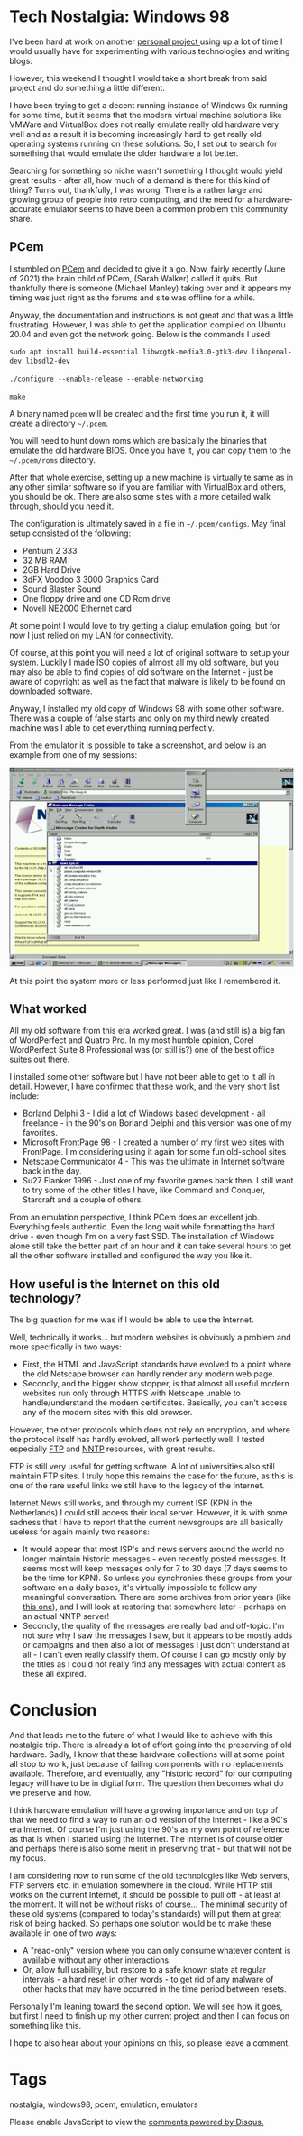 # Tech Nostalgia: Windows 98

I've been hard at work on another [personal project ](https://github.com/nicc777/acfop) using up a lot of time I would usually have for experimenting with various technologies and writing blogs.

However, this weekend I thought I would take a short break from said project and do something a little different. 

I have been trying to get a decent running instance of Windows 9x running for some time, but it seems that the modern virtual machine solutions like VMWare and VirtualBox does not really emulate really old hardware very well and as a result it is becoming increasingly hard to get really old operating systems running on these solutions. So, I set out to search for something that would emulate the older hardware a lot better. 

Searching for something so niche wasn't something I thought would yield great results - after all, how much of a demand is there for this kind of thing? Turns out, thankfully, I was wrong. There is a rather large and growing group of people into retro computing, and the need for a hardware-accurate emulator seems to have been a common problem this community share.

## PCem

I stumbled on [PCem](https://pcem-emulator.co.uk/) and decided to give it a go. Now, fairly recently (June of 2021) the brain child of PCem, (Sarah Walker) called it quits. But thankfully there is someone (Michael Manley) taking over and it appears my timing was just right as the forums and site was offline for a while.

Anyway, the documentation and instructions is not great and that was a little frustrating. However, I was able to get the application compiled on Ubuntu 20.04 and even got the network going. Below is the commands I used:

```shell
sudo apt install build-essential libwxgtk-media3.0-gtk3-dev libopenal-dev libsdl2-dev

./configure --enable-release --enable-networking

make
```

A binary named `pcem` will be created and the first time you run it, it will create a directory `~/.pcem`.

You will need to hunt down roms which are basically the binaries that emulate the old hardware BIOS. Once you have it, you can copy them to the `~/.pcem/roms` directory.

After that whole exercise, setting up a new machine is virtually te same as in any other similar software so if you are familiar with VirtualBox and others, you should be ok. There are also some sites with a more detailed walk through, should you need it.

The configuration is ultimately saved in a file in `~/.pcem/configs`. May final setup consisted of the following:

* Pentium 2 333
* 32 MB RAM
* 2GB Hard Drive
* 3dFX Voodoo 3 3000 Graphics Card
* Sound Blaster Sound
* One floppy drive and one CD Rom drive
* Novell NE2000 Ethernet card

At some point I would love to try getting a dialup emulation going, but for now I just relied on my LAN for connectivity. 

Of course, at this point you will need a lot of original software to setup your system. Luckily I made ISO copies of almost all my old software, but you may also be able to find copies of old software on the Internet - just be aware of copyright as well as the fact that malware is likely to be found on downloaded software.

Anyway, I installed my old copy of Windows 98 with some other software. There was a couple of false starts and only on my third newly created machine was I able to get everything running perfectly.

From the emulator it is possible to take a screenshot, and below is an example from one of my sessions:

![Screenshot](../../images/blog_2022_07_17/screenshot_from_2022-07-16_195720.png)

At this point the system more or less performed just like I remembered it.

## What worked

All my old software from this era worked great. I was (and still is) a big fan of WordPerfect and Quatro Pro. In my most humble opinion, Corel WordPerfect Suite 8 Professional was (or still is?) one of the best office suites out there. 

I installed some other software but I have not been able to get to it all in detail. However, I have confirmed that these work, and the very short list include:

* Borland Delphi 3 - I did a lot of Windows based development - all freelance - in the 90's on Borland Delphi and this version was one of my favorites.
* Microsoft FrontPage 98 - I created a number of my first web sites with FrontPage. I'm considering using it again for some fun old-school sites
* Netscape Communicator 4 - This was the ultimate in Internet software back in the day.
* Su27 Flanker 1996 - Just one of my favorite games back then. I still want to try some of the other titles I have, like Command and Conquer, Starcraft and a couple of others.

From an emulation perspective, I think PCem does an excellent job. Everything feels authentic. Even the long wait while formatting the hard drive - even though I'm on a very fast SSD. The installation of Windows alone still take the better part of an hour and it can take several hours to get all the other software installed and configured the way you like it.

## How useful is the Internet on this old technology?

The big question for me was if I would be able to use the Internet.

Well, technically it works... but modern websites is obviously a problem and more specifically in two ways:

* First, the HTML and JavaScript standards have evolved to a point where the old Netscape browser can hardly render any modern web page.
* Secondly, and the bigger show stopper, is that almost all useful modern websites run only through HTTPS with Netscape unable to handle/understand the modern certificates. Basically, you can't access any of the modern sites with this old browser.

However, the other protocols which does not rely on encryption, and where the protocol itself has hardly evolved, all work perfectly well. I tested especially [FTP](https://en.wikipedia.org/wiki/File_Transfer_Protocol) and [NNTP](https://en.wikipedia.org/wiki/Network_News_Transfer_Protocol) resources, with great results.

FTP is still very useful for getting software. A lot of universities also still maintain FTP sites. I truly hope this remains the case for the future, as this is one of the rare useful links we still have to the legacy of the Internet. 

Internet News still works, and through my current ISP (KPN in the Netherlands) I could still access their local server. However, it is with some sadness that I have to report that the current newsgroups are all basically useless for again mainly two reasons:

* It would appear that most ISP's and news servers around the world no longer maintain historic messages - even recently posted messages. It seems most will keep messages only for 7 to 30 days (7 days seems to be the time for KPN). So unless you synchronies these groups from your software on a daily bases, it's virtually impossible to follow any meaningful conversation. There are some archives from prior years (like [this one](https://archive.org/details/usenet-comp.lang)), and I will look at restoring that somewhere later - perhaps on an actual NNTP server!
* Secondly, the quality of the messages are really bad and off-topic. I'm not sure why I saw the messages I saw, but it appears to be mostly adds or campaigns and then also a lot of messages I just don't understand at all - I can't even really classify them. Of course I can go mostly only by the titles as I could not really find any messages with actual content as these all expired.

# Conclusion

And that leads me to the future of what I would like to achieve with this nostalgic trip. There is already a lot of effort going into the preserving of old hardware. Sadly, I know that these hardware collections will at some point all stop to work, just because of failing components with no replacements available. Therefore, and eventually, any "historic record" for our computing legacy will have to be in digital form. The question then becomes what do we preserve and how.

I think hardware emulation will have a growing importance and on top of that we need to find a way to run an old version of the Internet - like a 90's era Internet. Of course I'm just using the 90's as my own point of reference as that is when I started using the Internet. The Internet is of course older and perhaps there is also some merit in preserving that - but that will not be my focus.

I am considering now to run some of the old technologies like Web servers, FTP servers etc. in emulation somewhere in the cloud. While HTTP still works on the current Internet, it should be possible to pull off - at least at the moment. It will not be without risks of course... The minimal security of these old systems (compared to today's standards) will put them at great risk of being hacked. So perhaps one solution would be to make these available in one of two ways:

* A "read-only" version where you can only consume whatever content is available without any other interactions.
* Or, allow full usability, but restore to a safe known state at regular intervals - a hard reset in other words - to get rid of any malware of other hacks that may have occurred in the time period between resets.

Personally I'm leaning toward the second option. We will see how it goes, but first I need to finish up my other current project and then I can focus on something like this.

I hope to also hear about your opinions on this, so please leave a comment.

# Tags

nostalgia, windows98, pcem, emulation, emulators

<div id="disqus_thread"></div>
<script>
    /**
    *  RECOMMENDED CONFIGURATION VARIABLES: EDIT AND UNCOMMENT THE SECTION BELOW TO INSERT DYNAMIC VALUES FROM YOUR PLATFORM OR CMS.
    *  LEARN WHY DEFINING THESE VARIABLES IS IMPORTANT: https://disqus.com/admin/universalcode/#configuration-variables    */
    /*
    var disqus_config = function () {
    this.page.url = PAGE_URL;  // Replace PAGE_URL with your page's canonical URL variable
    this.page.identifier = PAGE_IDENTIFIER; // Replace PAGE_IDENTIFIER with your page's unique identifier variable
    };
    */
    (function() { // DON'T EDIT BELOW THIS LINE
    var d = document, s = d.createElement('script');
    s.src = 'https://nicc777.disqus.com/embed.js';
    s.setAttribute('data-timestamp', +new Date());
    (d.head || d.body).appendChild(s);
    })();
</script>
<noscript>Please enable JavaScript to view the <a href="https://disqus.com/?ref_noscript">comments powered by Disqus.</a></noscript>
